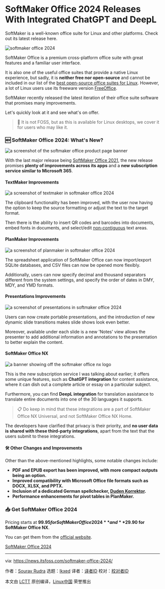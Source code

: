 [#]: subject: "SoftMaker Office 2024 Releases With Integrated ChatGPT and DeepL"
[#]: via: "https://news.itsfoss.com/softmaker-office-2024/"
[#]: author: "Sourav Rudra https://news.itsfoss.com/author/sourav/"
[#]: collector: "lkxed"
[#]: translator: " "
[#]: reviewer: " "
[#]: publisher: " "
[#]: url: " "

SoftMaker Office 2024 Releases With Integrated ChatGPT and DeepL
======

SoftMaker is a well-known office suite for Linux and other platforms. Check out its latest release here.

![softmaker office 2024][1]

SoftMaker Office is a premium cross-platform office suite with great features and a familiar user interface.

It is also one of the useful office suites that provide a native Linux experience, but sadly, it is **neither free nor open-source** and cannot be included in our list of the [best open-source office suites for Linux][2]. However, a lot of Linux users use its freeware version [FreeOffice][3].

SoftMaker recently released the latest iteration of their office suite software that promises many improvements.

Let's quickly look at it and see what's on offer.

> 🚧 It is not FOSS, but as this is available for Linux desktops, we cover it for users who may like it.

### 🆕 SoftMaker Office 2024: What's New?

![a screenshot of the softmaker office product page banner][4]

With the last major release being [SoftMaker Office 2021][5], the new release promises **plenty of improvements across its apps** and a **new subscription service similar to Microsoft 365**.

#### TextMaker Improvements

![a screenshot of textmaker in softmaker office 2024][6]

The clipboard functionality has been improved, with the user now having the option to keep the source formatting or adjust the text to the target format.

Then there is the ability to insert QR codes and barcodes into documents, embed fonts in documents, and select/edit [non-contiguous][7] text areas.

#### PlanMaker Improvements

![a screenshot of planmaker in softmaker office 2024][8]

The spreadsheet application of SoftMaker Office can now import/export SQLite databases, and CSV files can now be opened more flexibly.

Additionally, users can now specify decimal and thousand separators different from the system settings, and specify the order of dates in DMY, MDY, and YMD formats.

#### Presentations Improvements

![a screenshot of presentations in softmaker office 2024][9]

Users can now create portable presentations, and the introduction of new dynamic slide transitions makes slide shows look even better.

Moreover, available under each slide is a new 'Notes' view allows the presenter to add additional information and annotations to the presentation to better explain the content.

#### SoftMaker Office NX

![a banner showing off the softmaker office nx logo][10]

This is the new subscription service I was talking about earlier; it offers some unique features, such as **ChatGPT integration** for content assistance, where it can dish out a complete article or essay on a particular subject.

Furthermore, you can find **DeepL integration** for translation assistance to translate entire documents into one of the 30 languages it supports.

> 📋 Do keep in mind that these integrations are a part of SoftMaker Office NX Universal, and not SoftMaker Office NX Home.

The developers have clarified that privacy is their priority, and **no user data is shared with these third-party integrations**, apart from the text that the users submit to these integrations.

#### 🛠️ Other Changes and Improvements

Other than the above-mentioned highlights, some notable changes include:

- **PDF and EPUB export has been improved, with more compact outputs being an option.**
- **Improved compatibility with Microsoft Office file formats such as DOCX, XLSX, and PPTX.**
- **Inclusion of a dedicated German spellchecker, [Duden Korrektor][11].**
- **Performance enhancements for pivot tables in PlanMaker.**

### 📥 Get SoftMaker Office 2024

Pricing starts at **$99.95 for SoftMaker Office 2024** and **$29.90 for SoftMaker Office NX**.

You can get them from the [official website][12].

[SoftMaker Office 2024][13]

--------------------------------------------------------------------------------

via: https://news.itsfoss.com/softmaker-office-2024/

作者：[Sourav Rudra][a]
选题：[lkxed][b]
译者：[译者ID](https://github.com/译者ID)
校对：[校对者ID](https://github.com/校对者ID)

本文由 [LCTT](https://github.com/LCTT/TranslateProject) 原创编译，[Linux中国](https://linux.cn/) 荣誉推出

[a]: https://news.itsfoss.com/author/sourav/
[b]: https://github.com/lkxed/
[1]: https://news.itsfoss.com/content/images/size/w1304/2023/06/softmaker-office-2024-release.png
[2]: https://itsfoss.com:443/best-free-open-source-alternatives-microsoft-office/
[3]: https://www.freeoffice.com:443/en/
[4]: https://news.itsfoss.com/content/images/2023/06/SoftMaker_Office_2024.jpg
[5]: https://itsfoss.com:443/softmaker-office/
[6]: https://news.itsfoss.com/content/images/2023/06/SoftMaker_Office_2024_2.png
[7]: https://www.merriam-webster.com:443/dictionary/noncontiguous
[8]: https://news.itsfoss.com/content/images/2023/06/SoftMaker_Office_2024_3.png
[9]: https://news.itsfoss.com/content/images/2023/06/SoftMaker_Office_2024_4.png
[10]: https://news.itsfoss.com/content/images/2023/06/SoftMaker_Office_2024_5.jpg
[11]: https://www.duden.de:443/rechtschreibung/Korrektor
[12]: https://www.softmaker.com:443/en/products/softmaker-office/order
[13]: https://www.softmaker.com:443/en/products/softmaker-office/order